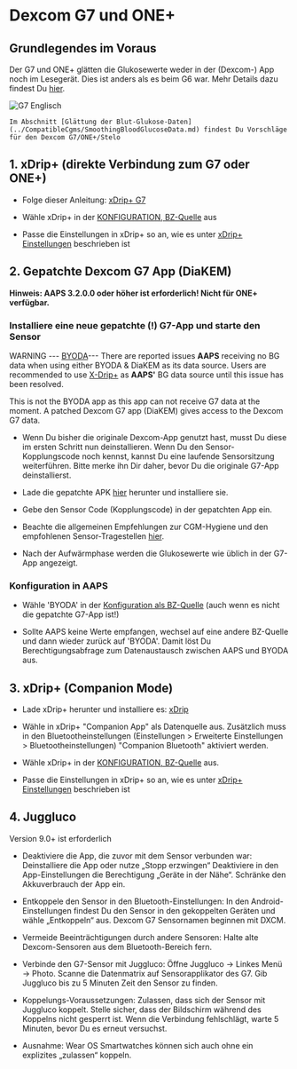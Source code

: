 # Dexcom G7 und ONE+


## Grundlegendes im Voraus

Der G7 und ONE+ glätten die Glukosewerte weder in der (Dexcom-) App noch im Lesegerät. Dies ist anders als es beim G6 war. Mehr Details dazu findest Du [hier](https://www.dexcom.com/en-us/faqs/why-does-past-cgm-data-look-different-from-past-data-on-receiver-and-follow-app).

![G7 Englisch](../images/6fe30b84-227a-4bae-a9a5-527cee341dbf.png)

```{admonition} Smoothing method 
Im Abschnitt [Glättung der Blut-Glukose-Daten](../CompatibleCgms/SmoothingBloodGlucoseData.md) findest Du Vorschläge für den Dexcom G7/ONE+/Stelo
```

## 1. xDrip+ (direkte Verbindung zum G7 oder ONE+)

- Folge dieser Anleitung: [xDrip+ G7](https://navid200.github.io/xDrip/docs/Dexcom/G7.html)
- Wähle xDrip+ in der [KONFIGURATION, BZ-Quelle](#Config-Builder-bg-source) aus

- Passe die Einstellungen in xDrip+ so an, wie es unter  [xDrip+ Einstellungen](../CompatibleCgms/xDrip.md) beschrieben ist

## 2.  Gepatchte Dexcom G7 App (DiaKEM)

**Hinweis: AAPS 3.2.0.0 oder höher ist erforderlich! Nicht für ONE+ verfügbar.**

### Installiere eine neue gepatchte (!) G7-App und starte den Sensor

WARNING --- [BYODA](https://docs.google.com/forms/d/e/1FAIpQLScD76G0Y-BlL4tZljaFkjlwuqhT83QlFM5v6ZEfO7gCU98iJQ/viewform?fbzx=2196386787609383750)--- There are reported issues **AAPS** receiving no BG data when using either BYODA & DiaKEM as its data source. Users are recommended to use [X-Drip+](https://androidaps.readthedocs.io/en/latest/CompatibleCgms/xDrip.html) as **AAPS'** BG data source until this issue has been resolved.


This is not the BYODA app as this app can not receive G7 data at the moment. A patched Dexcom G7 app (DiaKEM) gives access to the Dexcom G7 data.

- Wenn Du bisher die originale Dexcom-App genutzt hast, musst Du diese im ersten Schritt nun deinstallieren. Wenn Du den Sensor-Kopplungscode noch kennst, kannst Du eine laufende Sensorsitzung weiterführen. Bitte merke ihn Dir daher, bevor Du die originale G7-App deinstallierst.

- Lade die gepatchte APK [hier](https://github.com/authorgambel/g7/releases) herunter und installiere sie.

- Gebe den Sensor Code (Kopplungscode) in der gepatchten App ein.

- Beachte die allgemeinen Empfehlungen zur CGM-Hygiene und den empfohlenen Sensor-Tragestellen [hier](../CompatibleCgms/GeneralCGMRecommendation.md).

- Nach der Aufwärmphase werden die Glukosewerte wie üblich in der G7-App angezeigt.

### Konfiguration in AAPS

- Wähle 'BYODA' in der [Konfiguration als BZ-Quelle](#Config-Builder-bg-source) (auch wenn es nicht die gepatchte G7-App ist!)

- Sollte AAPS keine Werte empfangen, wechsel auf eine andere BZ-Quelle und dann wieder zurück auf 'BYODA'. Damit löst Du Berechtigungsabfrage zum Datenaustausch zwischen AAPS und BYODA aus.

## 3. xDrip+ (Companion Mode)

-   Lade xDrip+ herunter und installiere es: [xDrip](https://github.com/NightscoutFoundation/xDrip)
- Wähle in xDrip+ "Companion App" als Datenquelle aus. Zusätzlich muss in den Bluetootheinstellungen (Einstellungen > Erweiterte Einstellungen > Bluetootheinstellungen) "Companion Bluetooth" aktiviert werden.
-   Wähle xDrip+ in der [KONFIGURATION, BZ-Quelle](#Config-Builder-bg-source) aus.

-   Passe die Einstellungen in xDrip+ so an, wie es unter  [xDrip+ Einstellungen](../CompatibleCgms/xDrip.md) beschrieben ist

## 4. Juggluco

Version 9.0+ ist erforderlich

- Deaktiviere die App, die zuvor mit dem Sensor verbunden war: Deinstalliere die App oder nutze „Stopp erzwingen“ Deaktiviere in den App-Einstellungen die Berechtigung „Geräte in der Nähe“. Schränke den Akkuverbrauch der App ein.

- Entkoppele den Sensor in den Bluetooth-Einstellungen: In den Android-Einstellungen findest Du den Sensor in den gekoppelten Geräten und wähle „Entkoppeln“ aus. Dexcom G7 Sensornamen beginnen mit DXCM.

- Vermeide Beeinträchtigungen durch andere Sensoren: Halte alte Dexcom-Sensoren aus dem Bluetooth-Bereich fern.

- Verbinde den G7-Sensor mit Juggluco: Öffne Juggluco → Linkes Menü → Photo. Scanne die Datenmatrix auf Sensorapplikator des G7. Gib Juggluco bis zu 5 Minuten Zeit den Sensor zu finden.

- Koppelungs-Voraussetzungen: Zulassen, dass sich der Sensor mit Juggluco koppelt. Stelle sicher, dass der Bildschirm während des Koppelns nicht gesperrt ist. Wenn die Verbindung fehlschlägt, warte 5 Minuten, bevor Du es erneut versuchst.

- Ausnahme: Wear OS Smartwatches können sich auch ohne ein explizites „zulassen“ koppeln.
